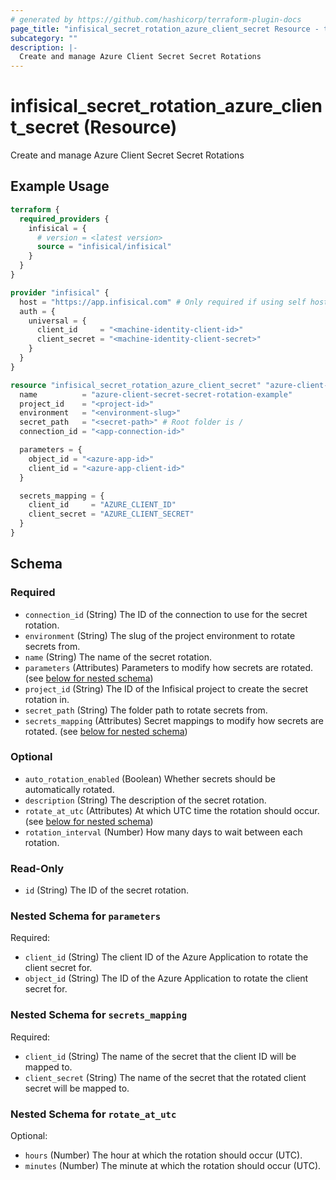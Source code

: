```yaml
---
# generated by https://github.com/hashicorp/terraform-plugin-docs
page_title: "infisical_secret_rotation_azure_client_secret Resource - terraform-provider-infisical"
subcategory: ""
description: |-
  Create and manage Azure Client Secret Secret Rotations
---
```


# infisical_secret_rotation_azure_client_secret (Resource)

Create and manage Azure Client Secret Secret Rotations

## Example Usage

```terraform
terraform {
  required_providers {
    infisical = {
      # version = <latest version>
      source = "infisical/infisical"
    }
  }
}

provider "infisical" {
  host = "https://app.infisical.com" # Only required if using self hosted instance of Infisical, default is https://app.infisical.com
  auth = {
    universal = {
      client_id     = "<machine-identity-client-id>"
      client_secret = "<machine-identity-client-secret>"
    }
  }
}

resource "infisical_secret_rotation_azure_client_secret" "azure-client-secret" {
  name          = "azure-client-secret-secret-rotation-example"
  project_id    = "<project-id>"
  environment   = "<environment-slug>"
  secret_path   = "<secret-path>" # Root folder is /
  connection_id = "<app-connection-id>"

  parameters = {
    object_id = "<azure-app-id>"
    client_id = "<azure-app-client-id>"
  }

  secrets_mapping = {
    client_id     = "AZURE_CLIENT_ID"
    client_secret = "AZURE_CLIENT_SECRET"
  }
}
```

<!-- schema generated by tfplugindocs -->
## Schema

### Required

- `connection_id` (String) The ID of the connection to use for the secret rotation.
- `environment` (String) The slug of the project environment to rotate secrets from.
- `name` (String) The name of the secret rotation.
- `parameters` (Attributes) Parameters to modify how secrets are rotated. (see [below for nested schema](#nestedatt--parameters))
- `project_id` (String) The ID of the Infisical project to create the secret rotation in.
- `secret_path` (String) The folder path to rotate secrets from.
- `secrets_mapping` (Attributes) Secret mappings to modify how secrets are rotated. (see [below for nested schema](#nestedatt--secrets_mapping))

### Optional

- `auto_rotation_enabled` (Boolean) Whether secrets should be automatically rotated.
- `description` (String) The description of the secret rotation.
- `rotate_at_utc` (Attributes) At which UTC time the rotation should occur. (see [below for nested schema](#nestedatt--rotate_at_utc))
- `rotation_interval` (Number) How many days to wait between each rotation.

### Read-Only

- `id` (String) The ID of the secret rotation.

<a id="nestedatt--parameters"></a>
### Nested Schema for `parameters`

Required:

- `client_id` (String) The client ID of the Azure Application to rotate the client secret for.
- `object_id` (String) The ID of the Azure Application to rotate the client secret for.


<a id="nestedatt--secrets_mapping"></a>
### Nested Schema for `secrets_mapping`

Required:

- `client_id` (String) The name of the secret that the client ID will be mapped to.
- `client_secret` (String) The name of the secret that the rotated client secret will be mapped to.


<a id="nestedatt--rotate_at_utc"></a>
### Nested Schema for `rotate_at_utc`

Optional:

- `hours` (Number) The hour at which the rotation should occur (UTC).
- `minutes` (Number) The minute at which the rotation should occur (UTC).
